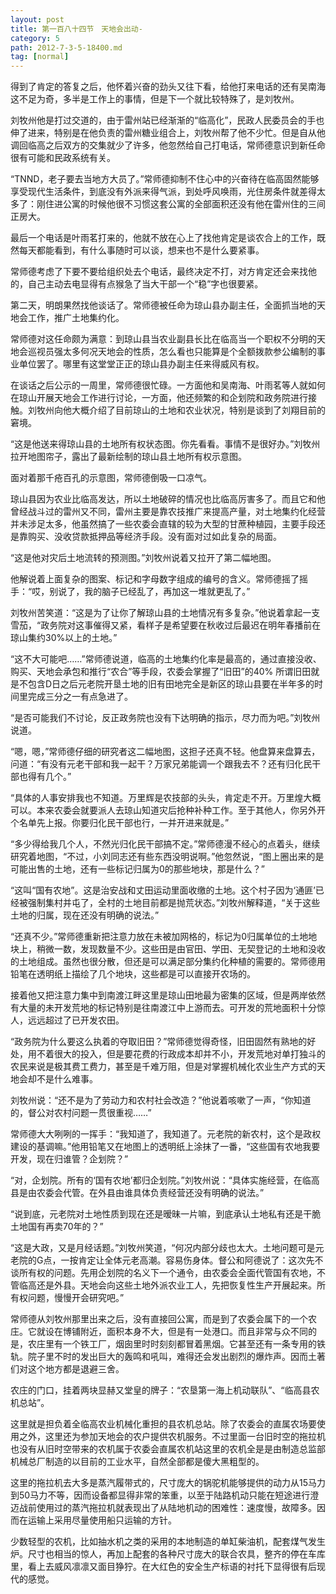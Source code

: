 ```yaml
---
layout: post
title: 第一百八十四节　天地会出动-
category: 5
path: 2012-7-3-5-18400.md
tag: [normal]
---
```


得到了肯定的答复之后，他怀着兴奋的劲头又往下看，给他打来电话的还有吴南海这不足为奇，多半是工作上的事情，但是下一个就比较特殊了，是刘牧州。

刘牧州他是打过交道的，由于雷州站已经渐渐的“临高化”，民政人民委员会的手也伸了进来，特别是在他负责的雷州糖业组合上，刘牧州帮了他不少忙。但是自从他调回临高之后双方的交集就少了许多，他忽然给自己打电话，常师德意识到新任命很有可能和民政系统有关。

“TNND，老子要去当地方大员了。”常师德抑制不住心中的兴奋待在临高固然能够享受现代生活条件，到底没有外派来得气派，到处呼风唤雨，光住房条件就差得太多了：刚住进公寓的时候他很不习惯这套公寓的全部面积还没有他在雷州住的三间正房大。

最后一个电话是叶雨茗打来的，他就不放在心上了找他肯定是谈农合上的工作，既然每天都能看到，有什么事随时可以谈，想来也不是什么要紧事。

常师德考虑了下要不要给组织处去个电话，最终决定不打，对方肯定还会来找他的，自己主动去电显得有点猴急了当大干部一个“稳”字也很要紧。

第二天，明朗果然找他谈话了。常师德被任命为琼山县办副主任，全面抓当地的天地会工作，推广土地集约化。

常师德对这任命颇为满意：到琼山县当农业副县长比在临高当一个职权不分明的天地会巡视员强太多何况天地会的性质，怎么看也只能算是个全额拨款参公编制的事业单位罢了。哪里有这堂堂正正的琼山县办副主任来得威风有权。

在谈话之后公示的一周里，常师德很忙碌。一方面他和吴南海、叶雨茗等人就如何在琼山开展天地会工作进行讨论，一方面，他还频繁的和企划院和政务院进行接触。刘牧州向他大概介绍了目前琼山的土地和农业状况，特别是谈到了刘翔目前的窘境。

“这是他送来得琼山县的土地所有权状态图。你先看看。事情不是很好办。”刘牧州拉开地图帘子，露出了最新绘制的琼山县土地所有权示意图。

面对着那千疮百孔的示意图，常师德倒吸一口凉气。

琼山县因为农业比临高发达，所以土地破碎的情况也比临高厉害多了。而且它和他曾经战斗过的雷州又不同，雷州主要是靠农技推广来提高产量，对土地集约化经营并未涉足太多，他虽然搞了一些农委会直辖的较为大型的甘蔗种植园，主要手段还是靠购买、没收贷款抵押品等经济手段。没有面对过如此复杂的局面。

“这是他对灾后土地流转的预测图。”刘牧州说着又拉开了第二幅地图。

他解说着上面复杂的图案、标记和字母数字组成的编号的含义。常师德摇了摇手：“哎，别说了，我的脑子已经乱了，再加这一堆就更乱了。”

刘牧州苦笑道：“这是为了让你了解琼山县的土地情况有多复杂。”他说着拿起一支雪茄，“政务院对这事催得又紧，看样子是希望要在秋收过后最迟在明年春播前在琼山集约30%以上的土地。”

“这不大可能吧……”常师德说道，临高的土地集约化率是最高的，通过直接没收、购买、天地会承包和推行“农合”等手段，农委会掌握了“旧田”的40% 所谓旧田就是不包含D日之后元老院开垦土地的旧有田地完全是新区的琼山县要在半年多的时间里完成三分之一有点急进了。

“是否可能我们不讨论，反正政务院也没有下达明确的指示，尽力而为吧。”刘牧州说道。

“嗯，嗯，”常师德仔细的研究者这二幅地图，这担子还真不轻。他盘算来盘算去，问道：“有没有元老干部和我一起干？万家兄弟能调一个跟我去不？还有归化民干部也得有几个。”

“具体的人事安排我也不知道。万里辉是农技部的头头，肯定走不开。万里煌大概可以。本来农委会就要派人去琼山知道灾后抢种补种工作。至于其他人，你另外开个名单先上报。你要归化民干部也行，一并开进来就是。”

“多少得给我几个人，不然光归化民干部搞不定。”常师德漫不经心的点着头，继续研究着地图，“不过，小刘同志还有些东西没明说啊。”他忽然说，“图上圈出来的是可能出售的土地，还有一些标记归属为0的那些地块，那是什么？”

“这叫“国有农地”。这是治安战和丈田运动里面收缴的土地。这个村子因为‘通匪’已经被强制集村并屯了，全村的土地目前都是抛荒状态。”刘牧州解释道，“关于这些土地的归属，现在还没有明确的说法。”

“还真不少。”常师德重新把注意力放在未被加网格的，标记为0归属单位的土地地块上，稍微一数，发现数量不少。这些田是由官田、学田、无契登记的土地和没收的土地组成。虽然也很分散，但还是可以满足部分集约化种植的需要的。常师德用铅笔在透明纸上描绘了几个地块，这些都是可以直接开农场的。

接着他又把注意力集中到南渡江畔这里是琼山田地最为密集的区域，但是两岸依然有大量的未开发荒地的标记特别是往南渡江中上游而去。可开发的荒地面积十分惊人，远远超过了已开发农田。

“政务院为什么要这么执着的夺取旧田？”常师德觉得奇怪，旧田固然有熟地的好处，用不着很大的投入，但是要花费的行政成本却并不小，开发荒地对单打独斗的农民来说是极其费工费力，甚至是千难万阻，但是对掌握机械化农业生产方式的天地会却不是什么难事。

刘牧州说：“还不是为了劳动力和农村社会改造？”他说着咳嗽了一声，“你知道的，督公对农村问题一贯很重视……”

常师德大大咧咧的一挥手：“我知道了，我知道了。元老院的新农村，这个是政权建设的基调嘛。”他用铅笔又在地图上的透明纸上涂抹了一番，“这些国有农地我要开发，现在归谁管？企划院？”

“对，企划院。所有的‘国有农地’都归企划院。”刘牧州说：“具体实施经营，在临高县是由农委会代管。在外县由谁具体负责经营还没有明确的说法。”

“说到底，元老院对土地性质到现在还是暧昧一片嘛，到底承认土地私有还是干脆土地国有再卖70年的？”

“这是大政，又是月经话题。”刘牧州笑道，“何况内部分歧也太大。土地问题可是元老院的G点，一按肯定让全体元老高潮。容易伤身体。督公和阿德说了：这次先不谈所有权的问题。先用企划院的名义下一个通令，由农委会全面代管国有农地，不管临高还是外县。天地会向这些土地外派农业工人，先把恢复性生产开展起来。所有权问题，慢慢开会研究吧。”

常师德从刘牧州那里出来之后，没有直接回公寓，而是到了农委会属下的一个农庄。它就设在博铺附近，面积本身不大，但是有一处港口。而且非常与众不同的是，农庄里有一个铁工厂，烟囱里时时刻刻都冒着黑烟。它甚至还有一条专用的铁轨。院子里不时的发出巨大的轰鸣和吼叫，难得还会发出剧烈的爆炸声。因而土著们对这个地方都是退避三舍。

农庄的门口，挂着两块显赫又堂皇的牌子：“农垦第一海上机动联队”、“临高县农机总站”。

这里就是担负着全临高农业机械化重担的县农机总站。除了农委会的直属农场要使用之外，这里还为参加天地会的农户提供农机服务。不过里面一台旧时空的拖拉机也没有从旧时空带来的农机属于农委会直属农机站这里的农机全是是由制造总监部机械总厂制造的以目前的工业水平，自然全部都是傻大黑粗型的。

这里的拖拉机去大多是蒸汽履带式的，尺寸庞大的锅驼机能够提供的动力从15马力到50马力不等，因而设备都显得非常的笨重，以至于陆路机动只能在短途进行澄迈战前使用过的蒸汽拖拉机就表现出了从陆地机动的困难性：速度慢，故障多。因而在运输上采用尽量使用船只运输的方针。

少数轻型的农机，比如抽水机之类的采用的本地制造的单缸柴油机，配套煤气发生炉。尺寸也相当的惊人，再加上配套的各种尺寸庞大的联合农具，整齐的停在车库里，看上去威风凛凛又面目狰狞。在大红色的安全生产标语的衬托下显得很有后现代的感觉。